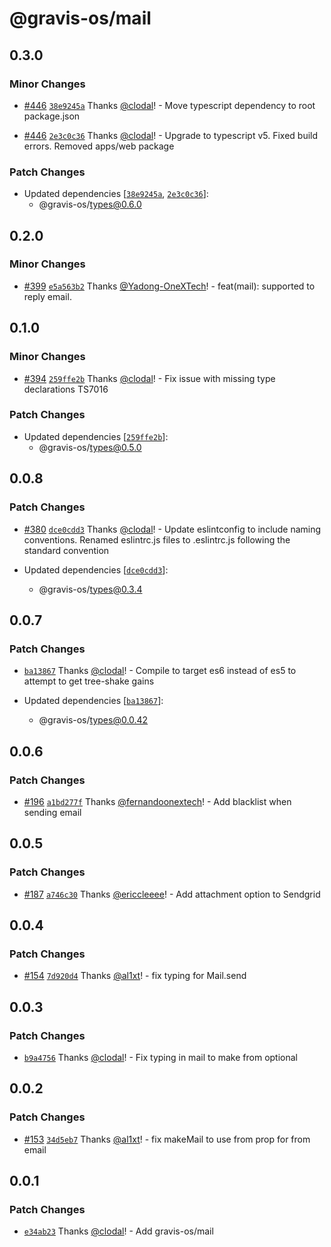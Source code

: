 # @gravis-os/mail

## 0.3.0

### Minor Changes

- [#446](https://github.com/gravis-os/gravis-os/pull/446) [`38e9245a`](https://github.com/gravis-os/gravis-os/commit/38e9245a3a139d048272fee5d30f833813a6c1da) Thanks [@clodal](https://github.com/clodal)! - Move typescript dependency to root package.json

* [#446](https://github.com/gravis-os/gravis-os/pull/446) [`2e3c0c36`](https://github.com/gravis-os/gravis-os/commit/2e3c0c36acd57550109bb35e8be8bab5687e8785) Thanks [@clodal](https://github.com/clodal)! - Upgrade to typescript v5. Fixed build errors. Removed apps/web package

### Patch Changes

- Updated dependencies [[`38e9245a`](https://github.com/gravis-os/gravis-os/commit/38e9245a3a139d048272fee5d30f833813a6c1da), [`2e3c0c36`](https://github.com/gravis-os/gravis-os/commit/2e3c0c36acd57550109bb35e8be8bab5687e8785)]:
  - @gravis-os/types@0.6.0

## 0.2.0

### Minor Changes

- [#399](https://github.com/gravis-os/gravis-os/pull/399) [`e5a563b2`](https://github.com/gravis-os/gravis-os/commit/e5a563b2d8cbe5a5c412b66f77c3d0a6db389747) Thanks [@Yadong-OneXTech](https://github.com/Yadong-OneXTech)! - feat(mail): supported to reply email.

## 0.1.0

### Minor Changes

- [#394](https://github.com/gravis-os/gravis-os/pull/394) [`259ffe2b`](https://github.com/gravis-os/gravis-os/commit/259ffe2bec29929386981917b4337c60987ffde4) Thanks [@clodal](https://github.com/clodal)! - Fix issue with missing type declarations TS7016

### Patch Changes

- Updated dependencies [[`259ffe2b`](https://github.com/gravis-os/gravis-os/commit/259ffe2bec29929386981917b4337c60987ffde4)]:
  - @gravis-os/types@0.5.0

## 0.0.8

### Patch Changes

- [#380](https://github.com/gravis-os/gravis-os/pull/380) [`dce0cdd3`](https://github.com/gravis-os/gravis-os/commit/dce0cdd33ab354f23e75e5576a4ece81f849dace) Thanks [@clodal](https://github.com/clodal)! - Update eslintconfig to include naming conventions. Renamed eslintrc.js files to .eslintrc.js following the standard convention

- Updated dependencies [[`dce0cdd3`](https://github.com/gravis-os/gravis-os/commit/dce0cdd33ab354f23e75e5576a4ece81f849dace)]:
  - @gravis-os/types@0.3.4

## 0.0.7

### Patch Changes

- [`ba13867`](https://github.com/gravis-os/gravis-os/commit/ba13867ea27da5ee5087f4530fe91a57bacc84ea) Thanks [@clodal](https://github.com/clodal)! - Compile to target es6 instead of es5 to attempt to get tree-shake gains

- Updated dependencies [[`ba13867`](https://github.com/gravis-os/gravis-os/commit/ba13867ea27da5ee5087f4530fe91a57bacc84ea)]:
  - @gravis-os/types@0.0.42

## 0.0.6

### Patch Changes

- [#196](https://github.com/gravis-os/gravis-os/pull/196) [`a1bd277f`](https://github.com/gravis-os/gravis-os/commit/a1bd277f2e147848edb12ecc64e7b6b7eb938a79) Thanks [@fernandoonextech](https://github.com/fernandoonextech)! - Add blacklist when sending email

## 0.0.5

### Patch Changes

- [#187](https://github.com/gravis-os/gravis-os/pull/187) [`a746c30`](https://github.com/gravis-os/gravis-os/commit/a746c304dac9313128946bf65d2cf0f565df1887) Thanks [@ericcleeee](https://github.com/ericcleeee)! - Add attachment option to Sendgrid

## 0.0.4

### Patch Changes

- [#154](https://github.com/gravis-os/gravis-os/pull/154) [`7d920d4`](https://github.com/gravis-os/gravis-os/commit/7d920d4ba22ee9e4be6e8bd29824985c31904bdd) Thanks [@al1xt](https://github.com/al1xt)! - fix typing for Mail.send

## 0.0.3

### Patch Changes

- [`b9a4756`](https://github.com/gravis-os/gravis-os/commit/b9a4756061e29cfad877992dfeec916117737253) Thanks [@clodal](https://github.com/clodal)! - Fix typing in mail to make from optional

## 0.0.2

### Patch Changes

- [#153](https://github.com/gravis-os/gravis-os/pull/153) [`34d5eb7`](https://github.com/gravis-os/gravis-os/commit/34d5eb7defa16c9f3b60deb6e2dedfb727edc687) Thanks [@al1xt](https://github.com/al1xt)! - fix makeMail to use from prop for from email

## 0.0.1

### Patch Changes

- [`e34ab23`](https://github.com/gravis-os/gravis-os/commit/e34ab2326b8bfd4272859a410ff2858dd6f78c22) Thanks [@clodal](https://github.com/clodal)! - Add gravis-os/mail
